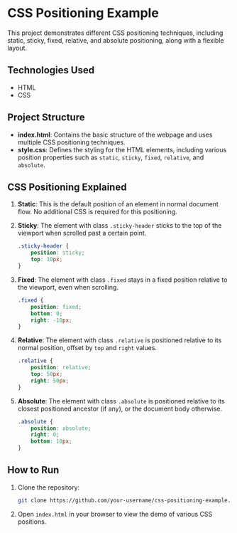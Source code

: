 # CSS Positioning Example

This project demonstrates different CSS positioning techniques, including static, sticky, fixed, relative, and absolute positioning, along with a flexible layout.

## Technologies Used

- HTML
- CSS

## Project Structure

- **index.html**: Contains the basic structure of the webpage and uses multiple CSS positioning techniques.
- **style.css**: Defines the styling for the HTML elements, including various position properties such as `static`, `sticky`, `fixed`, `relative`, and `absolute`.

## CSS Positioning Explained

1. **Static**: This is the default position of an element in normal document flow. No additional CSS is required for this positioning.
   
2. **Sticky**: The element with class `.sticky-header` sticks to the top of the viewport when scrolled past a certain point.

    ```css
    .sticky-header {
        position: sticky;
        top: 10px;
    }
    ```

3. **Fixed**: The element with class `.fixed` stays in a fixed position relative to the viewport, even when scrolling.

    ```css
    .fixed {
        position: fixed;
        bottom: 0;
        right: -10px;
    }
    ```

4. **Relative**: The element with class `.relative` is positioned relative to its normal position, offset by `top` and `right` values.

    ```css
    .relative {
        position: relative;
        top: 50px;
        right: 50px;
    }
    ```

5. **Absolute**: The element with class `.absolute` is positioned relative to its closest positioned ancestor (if any), or the document body otherwise.

    ```css
    .absolute {
        position: absolute;
        right: 0;
        bottom: 10px;
    }
    ```

## How to Run

1. Clone the repository:
    ```bash
    git clone https://github.com/your-username/css-positioning-example.git
    ```
2. Open `index.html` in your browser to view the demo of various CSS positions.

